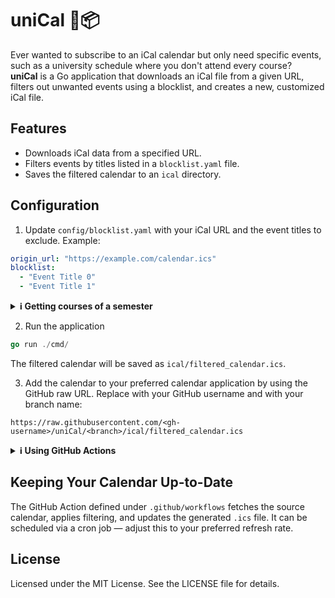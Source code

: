 # uniCal 📆📦

Ever wanted to subscribe to an iCal calendar but only need specific events, such as a university schedule where you don't attend every course?  
**uniCal** is a Go application that downloads an iCal file from a given URL, filters out unwanted events using a blocklist, and creates a new, customized iCal file.

## Features

- Downloads iCal data from a specified URL.
- Filters events by titles listed in a `blocklist.yaml` file.
- Saves the filtered calendar to an `ical` directory.

## Configuration

1. Update `config/blocklist.yaml` with your iCal URL and the event titles to exclude. Example:

  ```yaml
  origin_url: "https://example.com/calendar.ics"
  blocklist:
    - "Event Title 0"
    - "Event Title 1"
  ```

  <details> <summary><strong>ℹ️ Getting courses of a semester</strong></summary>
  To figure out which courses take place in a given timespan, you can run the program locally:

  ```
  go run ./cmd 2025-09-29 2025-12-24
  ```

  This will print a list of unique courses scheduled within that period.
  </details>

2. Run the application
  ```go
  go run ./cmd/
  ```
  The filtered calendar will be saved as `ical/filtered_calendar.ics`.
  
3. Add the calendar to your preferred calendar application by using the GitHub raw URL. Replace <gh-username> with your GitHub username and <branch> with your branch name:
  ```
  https://raw.githubusercontent.com/<gh-username>/uniCal/<branch>/ical/filtered_calendar.ics
  ```

  <details> <summary><strong>ℹ️ Using GitHub Actions</strong></summary>

  When using the .ics file generated by GitHub Actions, note that it is stored in the dedicated branch calendar-updates.

  Use the following URL (adjust <gh-username> to your account):
  ```
  https://raw.githubusercontent.com/<gh-username>/uniCal/calendar-updates/ical/filtered_calendar.ics
  ```
  </details>

## Keeping Your Calendar Up-to-Date

The GitHub Action defined under `.github/workflows` fetches the source calendar, applies filtering, and updates the generated `.ics` file.
It can be scheduled via a cron job — adjust this to your preferred refresh rate.

## License

Licensed under the MIT License. See the LICENSE file for details.
